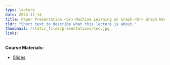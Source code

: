 ```yaml
---
type: lecture
date: 2024-11-14
title: Paper Presentation <br> Machine Learning on Graph <br> Graph Neural Networks
tldr: "Short text to describe what this lecture is about."
thumbnail: /static_files/presentations/lec.jpg
links: 
---
```

**Course Materials:**
- [Slides](/static_files/presentations/slides_lec_14.pdf)
